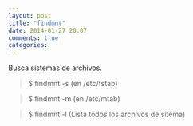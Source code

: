 ```yaml
---
layout: post
title: "findmnt"
date: 2014-01-27 20:07
comments: true
categories: 
---
```

Busca sistemas de archivos.

>$ findmnt -s (en /etc/fstab)

>$ findmnt -m (en /etc/mtab)

>$ findmnt -l (Lista todos los archivos de sitema)

